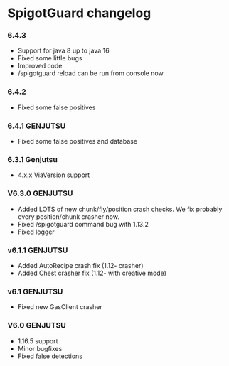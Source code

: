 # SpigotGuard changelog

### 6.4.3
- Support for java 8 up to java 16
- Fixed some little bugs
- Improved code
- /spigotguard reload can be run from console now

### 6.4.2
- Fixed some false positives

### 6.4.1 GENJUTSU
- Fixed some false positives and database

### 6.3.1 Genjutsu
- 4.x.x ViaVersion support

### V6.3.0 GENJUTSU
- Added LOTS of new chunk/fly/position crash checks. We fix probably every position/chunk crasher now.
- Fixed /spigotguard command bug with 1.13.2
- Fixed logger

### v6.1.1 GENJUTSU
- Added AutoRecipe crash fix (1.12- crasher)
- Added Chest crasher fix (1.12- with creative mode)

### v6.1 GENJUTSU
- Fixed new GasClient crasher

### V6.0 GENJUTSU
- 1.16.5 support
- Minor bugfixes
- Fixed false detections
